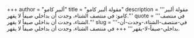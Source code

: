 +++
author = "ألبير كامو"
title = "مقولة ألبير كامو"
description = '''مقولة ألبير كامو: في منتصف الشتاء، وجدت أن بداخلي صيفاً لا يقهر.'''
quote = '''في منتصف الشتاء، وجدت أن بداخلي صيفاً لا يقهر.'''
slug = '''في-منتصف-الشتاء،-وجدت-أن-بداخلي-صيفاً-لا-يقهر'''
+++
في منتصف الشتاء، وجدت أن بداخلي صيفاً لا يقهر.
